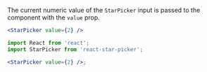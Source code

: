 The current numeric value of the `StarPicker` input is passed to the component with the `value` prop.

```jsx static
<StarPicker value={2} />
```

```jsx noeditor
import React from 'react';
import StarPicker from 'react-star-picker';

<StarPicker value={2} />;
```
